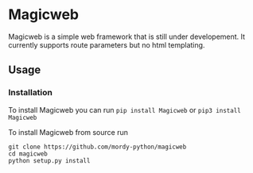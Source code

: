 # Magicweb

Magicweb is a simple web framework that is still under developement. It currently supports route parameters but no html templating.

## Usage
### Installation

To install Magicweb you can run
`pip install Magicweb` or `pip3 install Magicweb`

To install Magicweb from source run

```
git clone https://github.com/mordy-python/magicweb
cd magicweb
python setup.py install
```